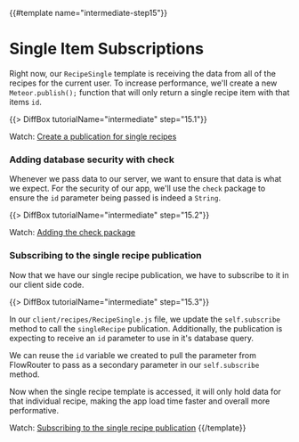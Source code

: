 {{#template name="intermediate-step15"}}

# Single Item Subscriptions

Right now, our `RecipeSingle` template is receiving the data from all of the recipes for the current user. To increase performance, we'll create a new `Meteor.publish();` function that will only return a single recipe item with that items `id`.

{{> DiffBox tutorialName="intermediate" step="15.1"}}

Watch: [Create a publication for single recipes](https://youtu.be/OyiocweKg2o "Level Up Tutorials: Intermediate Meteor Tutorial #15 - Youtube")

### Adding database security with check 

Whenever we pass data to our server, we want to ensure that data is what we expect. For the security of our app, we'll use the `check` package to ensure the `id` parameter being passed is indeed a `String`.

{{> DiffBox tutorialName="intermediate" step="15.2"}}

Watch: [Adding the check package](https://youtu.be/OyiocweKg2o?t=3m20s "Level Up Tutorials: Intermediate Meteor Tutorial #15 - Youtube")

### Subscribing to the single recipe publication

Now that we have our single recipe publication, we have to subscribe to it in our client side code. 

{{> DiffBox tutorialName="intermediate" step="15.3"}}

In our `client/recipes/RecipeSingle.js` file, we update the `self.subscribe` method to call the `singleRecipe` publication. Additionally, the publication is expecting to receive an `id` parameter to use in it's database query. 

We can reuse the `id` variable we created to pull the parameter from FlowRouter to pass as a secondary parameter in our `self.subscribe` method. 

Now when the single recipe template is accessed, it will only hold data for that individual recipe, making the app load time faster and overall more performative.

Watch: [Subscribing to the single recipe publication](https://youtu.be/OyiocweKg2o?t=2m1s "Level Up Tutorials: Intermediate Meteor Tutorial #15 - Youtube")
{{/template}}
